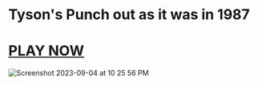 # Tyson's Punch out as it was in 1987
# <a href="https://tyson.jessejesse.com">PLAY NOW</a>
![Screenshot 2023-09-04 at 10 25 56 PM](https://github.com/sudo-self/Tyson/assets/119916323/ba5ec19e-df50-4d6b-92ec-bfd16e630b29)
